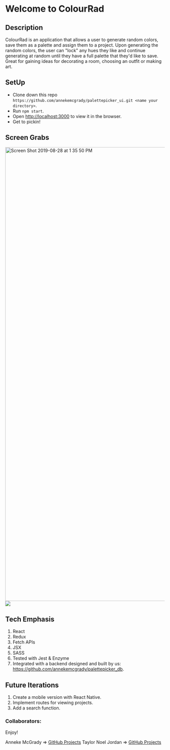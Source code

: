 # Welcome to ColourRad

## Description

ColourRad is an application that allows a user to generate random colors, save them as a palette and assign them to a project. Upon generating the random colors, the user can "lock" any hues they like and continue generating at random until they have a full palette that they'd like to save. Great for gaining ideas for decorating a room, choosing an outfit or making art.

## SetUp

- Clone down this repo `https://github.com/annekemcgrady/palettepicker_ui.git <name your directory>`.
- Run `npm start`.
- Open [http://localhost:3000](http://localhost:3000) to view it in the browser.
- Get to pickin!

## Screen Grabs
<img width="1433" alt="Screen Shot 2019-08-28 at 1 35 50 PM" src="https://user-images.githubusercontent.com/47507801/63887033-1c179e80-c999-11e9-9762-ac8b6cd32bfb.png">
<img src="https://github.com/annekemcgrady/palettepicker_ui/blob/master/ColourRad-demo.gif">

## Tech Emphasis

1. React
1. Redux
1. Fetch APIs
1. JSX
1. SASS
1. Tested with Jest & Enzyme
1. Integrated with a backend designed and built by us: https://github.com/annekemcgrady/palettepicker_db.

## Future Iterations

1. Create a mobile version with React Native.
1. Implement routes for viewing projects.
1. Add a search function.

### Collaborators:

Enjoy!

Anneke McGrady => [GitHub Projects](https://github.com/annekemcgrady?tab=repositories)
Taylor Noel Jordan => [GitHub Projects](https://github.com/TaylorNoelJordan?tab=repositories)
